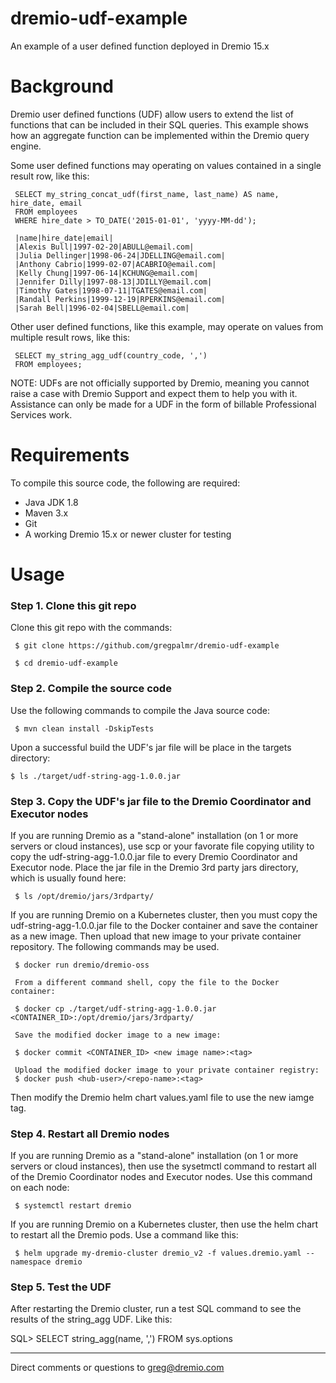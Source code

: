 # dremio-udf-example
An example of a user defined function deployed in Dremio 15.x

# Background

Dremio user defined functions (UDF) allow users to extend the list of functions that can be included in their SQL queries. This example shows how an aggregate function can be implemented within the Dremio query engine.

Some user defined functions may operating on values contained in a single result row, like this:

     SELECT my_string_concat_udf(first_name, last_name) AS name, hire_date, email
     FROM employees 
     WHERE hire_date > TO_DATE('2015-01-01', 'yyyy-MM-dd');

     |name|hire_date|email|
     |Alexis Bull|1997-02-20|ABULL@email.com|
     |Julia Dellinger|1998-06-24|JDELLING@email.com|
     |Anthony Cabrio|1999-02-07|ACABRIO@email.com|
     |Kelly Chung|1997-06-14|KCHUNG@email.com|
     |Jennifer Dilly|1997-08-13|JDILLY@email.com|
     |Timothy Gates|1998-07-11|TGATES@email.com|
     |Randall Perkins|1999-12-19|RPERKINS@email.com|
     |Sarah Bell|1996-02-04|SBELL@email.com|

Other user defined functions, like this example, may operate on values from multiple result rows, like this:

     SELECT my_string_agg_udf(country_code, ',') 
     FROM employees; 

NOTE: UDFs are not officially supported by Dremio, meaning you cannot raise a case with Dremio Support and expect them to help you with it. Assistance can only be made for a UDF in the form of billable Professional Services work.

# Requirements

To compile this source code, the following are required:

- Java JDK 1.8
- Maven 3.x
- Git
- A working Dremio 15.x or newer cluster for testing

# Usage

### Step 1. Clone this git repo

Clone this git repo with the commands:

     $ git clone https://github.com/gregpalmr/dremio-udf-example

     $ cd dremio-udf-example

### Step 2. Compile the source code

Use the following commands to compile the Java source code:

     $ mvn clean install -DskipTests

Upon a successful build the UDF's jar file will be place in the targets directory:

    $ ls ./target/udf-string-agg-1.0.0.jar

### Step 3. Copy the UDF's jar file to the Dremio Coordinator and Executor nodes

If you are running Dremio as a "stand-alone" installation (on 1 or more servers or cloud instances), use scp or your favorate file copying utility to copy the udf-string-agg-1.0.0.jar file to every Dremio Coordinator and Executor node. Place the jar file in the Dremio 3rd party jars directory, which is usually found here:

     $ ls /opt/dremio/jars/3rdparty/

If you are running Dremio on a Kubernetes cluster, then you must copy the udf-string-agg-1.0.0.jar file to the Docker container and save the container as a new image. Then upload that new image to your private container repository. The following commands may be used.

     $ docker run dremio/dremio-oss

     From a different command shell, copy the file to the Docker container:

     $ docker cp ./target/udf-string-agg-1.0.0.jar <CONTAINER_ID>:/opt/dremio/jars/3rdparty/

     Save the modified docker image to a new image:

     $ docker commit <CONTAINER_ID> <new image name>:<tag>

     Upload the modified docker image to your private container registry:
     $ docker push <hub-user>/<repo-name>:<tag>

Then modify the Dremio helm chart values.yaml file to use the new iamge tag.

### Step 4. Restart all Dremio nodes

If you are running Dremio as a "stand-alone" installation (on 1 or more servers or cloud instances), then use the sysetmctl command to restart all of the Dremio Coordinator nodes and Executor nodes. Use this command on each node:

     $ systemctl restart dremio

If you are running Dremio on a Kubernetes cluster, then use the helm chart to restart all the Dremio pods. Use a command like this:

     $ helm upgrade my-dremio-cluster dremio_v2 -f values.dremio.yaml --namespace dremio


### Step 5. Test the UDF

After restarting the Dremio cluster, run a test SQL command to see the results of the string_agg UDF. Like this:

   SQL> SELECT string_agg(name, ',') FROM sys.options

---

Direct comments or questions to greg@dremio.com
